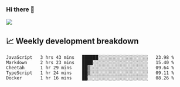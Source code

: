 ### Hi there 👋
<img align="center" src="https://github-readme-stats.vercel.app/api?username=Tumao727&show_icons=true&hide_title=true&theme=dracula" />


## 📈 Weekly development breakdown
<!--START_SECTION:waka-->
```text
JavaScript   3 hrs 43 mins   ██████░░░░░░░░░░░░░░░░░░░   23.98 % 
Markdown     2 hrs 23 mins   ████░░░░░░░░░░░░░░░░░░░░░   15.40 % 
Cheetah      1 hr 29 mins    ██▒░░░░░░░░░░░░░░░░░░░░░░   09.64 % 
TypeScript   1 hr 24 mins    ██▒░░░░░░░░░░░░░░░░░░░░░░   09.11 % 
Docker       1 hr 16 mins    ██░░░░░░░░░░░░░░░░░░░░░░░   08.26 % 
```
<!--END_SECTION:waka-->
